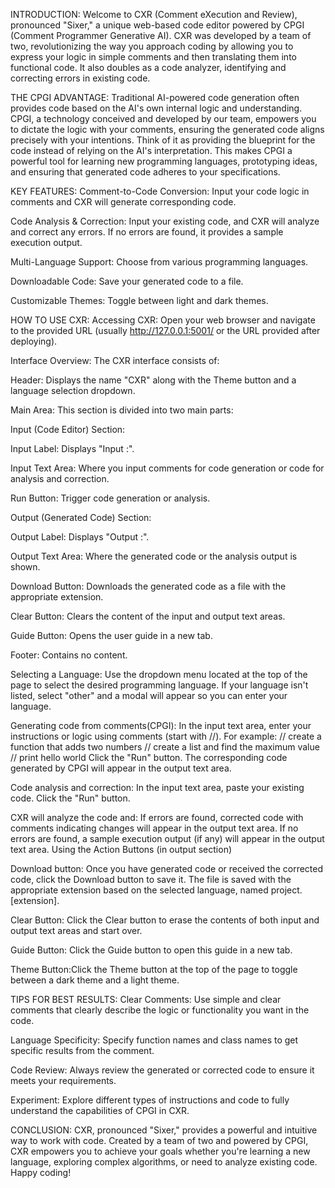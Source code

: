 INTRODUCTION:
Welcome to CXR (Comment eXecution and Review), pronounced "Sixer," a unique web-based code editor powered by CPGI (Comment Programmer Generative AI). CXR was developed by a team of two, revolutionizing the way you approach coding by allowing you to express your logic in simple comments and then translating them into functional code. It also doubles as a code analyzer, identifying and correcting errors in existing code.

THE CPGI ADVANTAGE:
Traditional AI-powered code generation often provides code based on the AI's own internal logic and understanding. CPGI, a technology conceived and developed by our team, empowers you to dictate the logic with your comments, ensuring the generated code aligns precisely with your intentions. Think of it as providing the blueprint for the code instead of relying on the AI's interpretation. This makes CPGI a powerful tool for learning new programming languages, prototyping ideas, and ensuring that generated code adheres to your specifications.

KEY FEATURES:
Comment-to-Code Conversion: Input your code logic in comments and CXR will generate corresponding code.

Code Analysis & Correction: Input your existing code, and CXR will analyze and correct any errors. If no errors are found, it provides a sample execution output.

Multi-Language Support: Choose from various programming languages.

Downloadable Code: Save your generated code to a file.

Customizable Themes: Toggle between light and dark themes.

HOW TO USE CXR:
Accessing CXR: Open your web browser and navigate to the provided URL (usually http://127.0.0.1:5001/ or the URL provided after deploying).

Interface Overview: The CXR interface consists of:

Header: Displays the name "CXR" along with the Theme button and a language selection dropdown.

Main Area: This section is divided into two main parts:

Input (Code Editor) Section:

Input Label: Displays "Input :".

Input Text Area: Where you input comments for code generation or code for analysis and correction.

Run Button: Trigger code generation or analysis.

Output (Generated Code) Section:

Output Label: Displays "Output :".

Output Text Area: Where the generated code or the analysis output is shown.

Download Button: Downloads the generated code as a file with the appropriate extension.

Clear Button: Clears the content of the input and output text areas.

Guide Button: Opens the user guide in a new tab.

Footer: Contains no content.

Selecting a Language:
Use the dropdown menu located at the top of the page to select the desired programming language.
If your language isn't listed, select "other" and a modal will appear so you can enter your language.

Generating code from comments(CPGI):
In the input text area, enter your instructions or logic using comments (start with //). For example:
// create a function that adds two numbers
// create a list and find the maximum value
// print hello world
Click the "Run" button.
The corresponding code generated by CPGI will appear in the output text area.


Code analysis and correction:
In the input text area, paste your existing code.
Click the "Run" button.


CXR will analyze the code and:
If errors are found, corrected code with comments indicating changes will appear in the output text area.
If no errors are found, a sample execution output (if any) will appear in the output text area.
Using the Action Buttons (in output section)


Download button:
Once you have generated code or received the corrected code, click the Download button to save it.
The file is saved with the appropriate extension based on the selected language, named project.[extension].

Clear Button: Click the Clear button to erase the contents of both input and output text areas and start over.

Guide Button: Click the Guide button to open this guide in a new tab.

Theme Button:Click the Theme button at the top of the page to toggle between a dark theme and a light theme.


TIPS FOR BEST RESULTS:
Clear Comments: Use simple and clear comments that clearly describe the logic or functionality you want in the code.

Language Specificity: Specify function names and class names to get specific results from the comment.

Code Review: Always review the generated or corrected code to ensure it meets your requirements.

Experiment: Explore different types of instructions and code to fully understand the capabilities of CPGI in CXR.


CONCLUSION:
CXR, pronounced "Sixer," provides a powerful and intuitive way to work with code. Created by a team of two and powered by CPGI, CXR empowers you to achieve your goals whether you're learning a new language, exploring complex algorithms, or need to analyze existing code. Happy coding!
